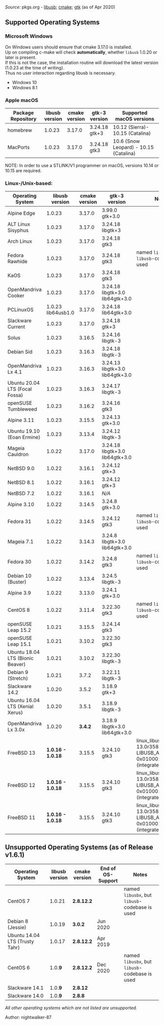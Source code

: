 _Source:_ pkgs.org - [libusb](https://pkgs.org/search/?q=libusb); [cmake](https://pkgs.org/search/?q=cmake); [gtk](https://pkgs.org/search/?q=gtk) (as of Apr 2020)

## Supported Operating Systems

### Microsoft Windows

On Windows users should ensure that cmake 3.17.0 is installed.<br />
Up on compiling c-make will check **automatically**, whether `libusb` 1.0.20 or later is present.<br />
If this is not the case, the installation routine will download the latest version (1.0.23 at the time of writing).<br />
Thus no user interaction regarding libusb is necessary.

- Windows 10
- Windows 8.1

### Apple macOS

| Package Repository | libusb<br />version | cmake<br />version | gtk-3<br />version | Supported macOS versions               |
| ------------------ | ------------------- | ------------------ | ------------------ | -------------------------------------- |
| homebrew           | 1.0.23              | 3.17.0             | 3.24.18<br />gtk+3 | 10.12 (Sierra)- 10.15 (Catalina)       |
| MacPorts           | 1.0.23              | 3.17.0             | 3.24.18<br />gtk3  | 10.6 (Snow Leopard) - 10.15 (Catalina) |

NOTE: In order to use a STLINK/V1 programmer on macOS, versions 10.14 or 10.15 are required.

### Linux-/Unix-based:

| Operating System                 | libusb<br />version     | cmake<br />version | gtk-3<br />version                        | Notes                                                                         |
| -------------------------------- | ----------------------- | ------------------ | ----------------------------------------- | ----------------------------------------------------------------------------- |
| Alpine Edge                      | 1.0.23                  | 3.17.0             | 3.99.0<br />gtk+3.0                       |                                                                               |
| ALT Linux Sisyphus               | 1.0.23                  | 3.17.0             | 3.24.18<br />libgtk+3                     |                                                                               |
| Arch Linux                       | 1.0.23                  | 3.17.0             | 3.24.18<br />gtk3                         |                                                                               |
| Fedora Rawhide                   | 1.0.23                  | 3.17.0             | 3.24.18<br />gtk3                         | named `libusbx`, but<br />`libusb`-codebase is used                           |
| KaOS                             | 1.0.23                  | 3.17.0             | 3.24.18<br />gtk3                         |                                                                               |
| OpenMandriva Cooker              | 1.0.23                  | 3.17.0             | 3.24.18<br />libgtk+3.0<br />lib64gtk+3.0 |                                                                               |
| PCLinuxOS                        | 1.0.23<br />lib64usb1.0 | 3.17.0             | 3.24.18<br />lib64gtk+3.0                 |                                                                               |
| Slackware Current                | 1.0.23                  | 3.17.0             | 3.24.18<br />gtk+3                        |                                                                               |
| Solus                            | 1.0.23                  | 3.16.5             | 3.24.16<br />libgtk-3                     |                                                                               |
| Debian Sid                       | 1.0.23                  | 3.16.3             | 3.24.18<br />libgtk-3                     |                                                                               |
| OpenMandriva Lx 4.1              | 1.0.23                  | 3.16.3             | 3.24.13<br />libgtk+3.0<br />lib64gtk+3.0 |                                                                               |
| Ubuntu 20.04 LTS (Focal Fossa)   | 1.0.23                  | 3.16.3             | 3.24.17<br />libgtk-3                     |                                                                               |
| openSUSE Tumbleweed              | 1.0.23                  | 3.16.2             | 3.24.16<br />gtk3                         |                                                                               |
| Alpine 3.11                      | 1.0.23                  | 3.15.5             | 3.24.13<br />gtk+3.0                      |                                                                               |
| Ubuntu 19.10 (Eoan Ermine)       | 1.0.23                  | 3.13.4             | 3.24.12<br />libgtk-3                     |                                                                               |
| Mageia Cauldron                  | 1.0.22                  | 3.17.0             | 3.24.18<br />libgtk+3.0<br />lib64gtk+3.0 |                                                                               |
| NetBSD 9.0                       | 1.0.22                  | 3.16.1             | 3.24.12<br />gtk+3                        |                                                                               |
| NetBSD 8.1                       | 1.0.22                  | 3.16.1             | 3.24.12<br />gtk+3                        |                                                                               |
| NetBSD 7.2                       | 1.0.22                  | 3.16.1             | _N/A_                                     |                                                                               |
| Alpine 3.10                      | 1.0.22                  | 3.14.5             | 3.24.8<br />gtk+3.0                       |                                                                               |
| Fedora 31                        | 1.0.22                  | 3.14.5             | 3.24.12<br />gtk3                         | named `libusbx`, but<br />`libusb`-codebase is used                           |
| Mageia 7.1                       | 1.0.22                  | 3.14.3             | 3.24.8<br />libgtk+3.0<br />lib64gtk+3.0  |                                                                               |
| Fedora 30                        | 1.0.22                  | 3.14.2             | 3.24.8<br />gtk3                          | named `libusbx`, but<br />`libusb`-codebase is used                           |
| Debian 10 (Buster)               | 1.0.22                  | 3.13.4             | 3.24.5<br />libgtk-3                      |                                                                               |
| Alpine 3.9                       | 1.0.22                  | 3.13.0             | 3.24.1<br />gtk+3.0                       |                                                                               |
| CentOS 8                         | 1.0.22                  | 3.11.4             | 3.22.30<br />gtk3                         | named `libusbx`, but<br />`libusb`-codebase is used                           |
| openSUSE Leap 15.2               | 1.0.21                  | 3.15.5             | 3.24.14<br />gtk3                         |                                                                               |
| openSUSE Leap 15.1               | 1.0.21                  | 3.10.2             | 3.22.30<br />gtk3                         |                                                                               |
| Ubuntu 18.04 LTS (Bionic Beaver) | 1.0.21                  | 3.10.2             | 3.22.30<br />libgtk-3                     |                                                                               |
| Debian 9 (Stretch)               | 1.0.21                  | 3.7.2              | 3.22.11<br />libgtk-3                     |                                                                               |
| Slackware 14.2                   | 1.0.20                  | 3.5.2              | 3.18.9<br />gtk+3                         |                                                                               |
| Ubuntu 16.04 LTS (Xenial Xerus)  | 1.0.20                  | 3.5.1              | 3.18.9<br />libgtk-3                      |                                                                               |
| OpenMandriva Lx 3.0x             | 1.0.20                  | **3.4.2**          | 3.18.9<br />libgtk+3.0<br />lib64gtk+3.0  |                                                                               |
| FreeBSD 13                       | **1.0.16 - 1.0.18**     | 3.15.5             | 3.24.10<br />gtk3                         | linux_libusb-13.0r358841<br />LIBUSB_API_VERSION 0x01000102<br />(integrated) |
| FreeBSD 12                       | **1.0.16 - 1.0.18**     | 3.15.5             | 3.24.10<br />gtk3                         | linux_libusb-13.0r358841<br />LIBUSB_API_VERSION 0x01000102<br />(integrated) |
| FreeBSD 11                       | **1.0.16 - 1.0.18**     | 3.15.5             | 3.24.10<br />gtk3                         | linux_libusb-13.0r358841<br />LIBUSB_API_VERSION 0x01000102<br />(integrated) |

## Unsupported Operating Systems (as of Release v1.6.1)

| Operating System               | libusb<br />version | cmake<br />version | End of<br />OS-Support | Notes                                               |
| ------------------------------ | ------------------- | ------------------ | ---------------------- | --------------------------------------------------- |
| CentOS 7                       | 1.0.21              | **2.8.12.2**       |                        | named `libusbx`, but<br />`libusb`-codebase is used |
| Debian 8 (Jessie)              | 1.0.19              | **3.0.2**          | Jun 2020               |
| Ubuntu 14.04 LTS (Trusty Tahr) | 1.0.17              | **2.8.12.2**       | Apr 2019               |
| CentOS 6                       | 1.0.**9**           | **2.8.12.2**       | Dec 2020               | named `libusbx`, but<br />`libusb`-codebase is used |
| Slackware 14.1                 | 1.0.**9**           | **2.8.12**         |                        |
| Slackware 14.0                 | 1.0.**9**           | **2.8.8**          |                        |

_All other operating systems which are not listed are unsupported._

Author: nightwalker-87
